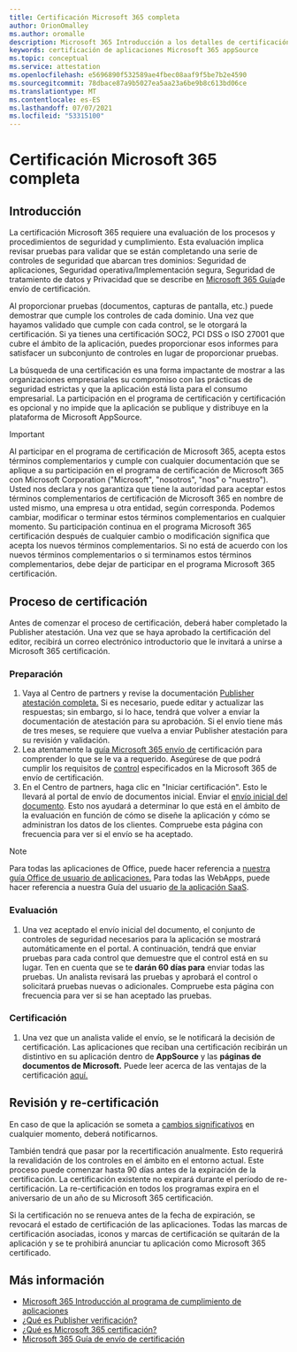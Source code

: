 ```yaml
---
title: Certificación Microsoft 365 completa
author: OrionOmalley
ms.author: oromalle
description: Microsoft 365 Introducción a los detalles de certificación
keywords: certificación de aplicaciones Microsoft 365 appSource
ms.topic: conceptual
ms.service: attestation
ms.openlocfilehash: e5696890f532589ae4fbec08aaf9f5be7b2e4590
ms.sourcegitcommit: 78dbace87a9b5027ea5aa23a6be9b8c613bd06ce
ms.translationtype: MT
ms.contentlocale: es-ES
ms.lasthandoff: 07/07/2021
ms.locfileid: "53315100"
---
```

# <a name="complete-microsoft-365-certification"></a>Certificación Microsoft 365 completa

## <a name="introduction"></a>Introducción

La certificación Microsoft 365 requiere una evaluación de los procesos y procedimientos de seguridad y cumplimiento. Esta evaluación implica revisar pruebas para validar que se están completando una serie de controles de seguridad que abarcan tres dominios: Seguridad de aplicaciones, Seguridad operativa/Implementación segura, Seguridad de tratamiento de datos y Privacidad que se describe en [Microsoft 365 Guía](https://docs.microsoft.com/microsoft-365-app-certification/docs/certification-submission-guide)de envío de certificación.

Al proporcionar pruebas (documentos, capturas de pantalla, etc.) puede demostrar que cumple los controles de cada dominio. Una vez que hayamos validado que cumple con cada control, se le otorgará la certificación. Si ya tienes una certificación SOC2, PCI DSS o ISO 27001 que cubre el ámbito de la aplicación, puedes proporcionar esos informes para satisfacer un subconjunto de controles en lugar de proporcionar pruebas. 

La búsqueda de una certificación es una forma impactante de mostrar a las organizaciones empresariales su compromiso con las prácticas de seguridad estrictas y que la aplicación está lista para el consumo empresarial. La participación en el programa de certificación y certificación es opcional y no impide que la aplicación se publique y distribuye en la plataforma de Microsoft AppSource.

> [!IMPORTANT]
> Al participar en el programa de certificación de Microsoft 365, acepta estos términos complementarios y cumple con cualquier documentación que se aplique a su participación en el programa de certificación de Microsoft 365 con Microsoft Corporation ("Microsoft", "nosotros", "nos" o "nuestro"). Usted nos declara y nos garantiza que tiene la autoridad para aceptar estos términos complementarios de certificación de Microsoft 365 en nombre de usted mismo, una empresa u otra entidad, según corresponda. Podemos cambiar, modificar o terminar estos términos complementarios en cualquier momento. Su participación continua en el programa Microsoft 365 certificación después de cualquier cambio o modificación significa que acepta los nuevos términos complementarios. Si no está de acuerdo con los nuevos términos complementarios o si terminamos estos términos complementarios, debe dejar de participar en el programa Microsoft 365 certificación.

## <a name="certification-process"></a>Proceso de certificación

Antes de comenzar el proceso de certificación, deberá haber completado la Publisher atestación. Una vez que se haya aprobado la certificación del editor, recibirá un correo electrónico introductorio que le invitará a unirse a Microsoft 365 certificación.

### <a name="preparation"></a>Preparación
1. Vaya al Centro de partners y revise la documentación [Publisher atestación completa.]( https://docs.microsoft.com/microsoft-365-app-certification/docs/attestation) Si es necesario, puede editar y actualizar las respuestas; sin embargo, si lo hace, tendrá que volver a enviar la documentación de atestación para su aprobación. Si el envío tiene más de tres meses, se requiere que vuelva a enviar Publisher atestación para su revisión y validación. 
1. Lea atentamente la [guía Microsoft 365 envío de](https://docs.microsoft.com/microsoft-365-app-certification/docs/certification-submission-guide) certificación para comprender lo que se le va a requerido. Asegúrese de que podrá cumplir los requisitos de [control]( https://docs.microsoft.com/microsoft-365-app-certification/docs/certification-submission-guide#app-certification-criteria) especificados en la Microsoft 365 de envío de certificación.
1. En el Centro de partners, haga clic en "Iniciar certificación". Esto le llevará al portal de envío de documentos inicial. Enviar el [envío inicial del documento](https://docs.microsoft.com/microsoft-365-app-certification/docs/certification-submission-guide#initial-document-submission). Esto nos ayudará a determinar lo que está en el ámbito de la evaluación en función de cómo se diseñe la aplicación y cómo se administran los datos de los clientes. Compruebe esta página con frecuencia para ver si el envío se ha aceptado.

>[!NOTE]
>Para todas las aplicaciones de Office, puede hacer referencia a [nuestra guía Office de usuario de aplicaciones.](https://docs.microsoft.com/microsoft-365-app-certification/docs/userguide) Para todas las WebApps, puede hacer referencia a nuestra Guía del usuario [de la aplicación SaaS](https://docs.microsoft.com/en-us/microsoft-365-app-certification/docs/saasuserguide).

### <a name="assessment"></a>Evaluación
1. Una vez aceptado el envío inicial del documento, el conjunto de controles de seguridad necesarios para la aplicación se mostrará automáticamente en el portal. A continuación, tendrá que enviar pruebas para cada control que demuestre que el control está en su lugar. Ten en cuenta que se te **darán 60 días para** enviar todas las pruebas. Un analista revisará las pruebas y aprobará el control o solicitará pruebas nuevas o adicionales. Compruebe esta página con frecuencia para ver si se han aceptado las pruebas.
### <a name="certification"></a>Certificación
1. Una vez que un analista valide el envío, se le notificará la decisión de certificación. Las aplicaciones que reciban una certificación recibirán un distintivo en su aplicación dentro de **AppSource** y las **páginas de documentos de Microsoft.** Puede leer acerca de las ventajas de la certificación [aquí.](https://docs.microsoft.com/microsoft-365-app-certification/docs/enterprise-app-certification-guide#program-benefits)

## <a name="review-and-re-certification"></a>Revisión y re-certificación
En caso de que la aplicación se someta a [cambios significativos](https://docs.microsoft.com/microsoft-365-app-certification/docs/certification-submission-guide#significant-changes) en cualquier momento, deberá notificarnos.

También tendrá que pasar por la recertificación anualmente. Esto requerirá la revalidación de los controles en el ámbito en el entorno actual. Este proceso puede comenzar hasta 90 días antes de la expiración de la certificación. La certificación existente no expirará durante el período de re-certificación. La re-certificación en todos los programas expira en el aniversario de un año de su Microsoft 365 certificación.

Si la certificación no se renueva antes de la fecha de expiración, se revocará el estado de certificación de las aplicaciones. Todas las marcas de certificación asociadas, iconos y marcas de certificación se quitarán de la aplicación y se te prohibirá anunciar tu aplicación como Microsoft 365 certificado.



## <a name="learn-more"></a>Más información

* [Microsoft 365 Introducción al programa de cumplimiento de aplicaciones](~/overview.md)  
* [¿Qué es Publisher verificación?](https://docs.microsoft.com/azure/active-directory/develop/publisher-verification-overview)
* [¿Qué es Microsoft 365 certificación?](~/docs/enterprise-app-certification-guide.md)  
* [Microsoft 365 Guía de envío de certificación](~/docs/certification-submission-guide.md)
